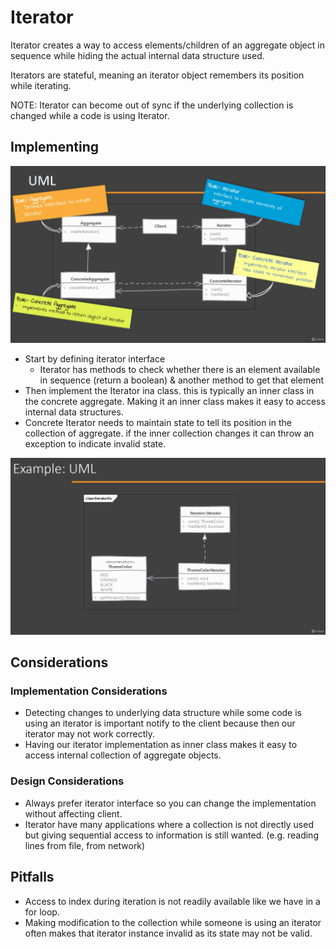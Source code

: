 # Iterator

Iterator creates a way to access elements/children of an aggregate object in sequence while hiding the actual internal data structure used.

Iterators are stateful, meaning an iterator object remembers its position while iterating.

NOTE: Iterator can become out of sync if the underlying collection is changed while a code is using Iterator.

## Implementing

![iteratorUml](./iterator-01.png)
  
- Start by defining iterator interface
    - Iterator has methods to check whether there is an element available in sequence (return a boolean) & another method to get that element
- Then implement the Iterator ina class. this is typically an inner class in the concrete aggregate. Making it an inner class makes it easy to access internal data structures.
- Concrete Iterator needs to maintain state to tell its position in the collection of aggregate. if the inner collection changes it can throw an exception to indicate invalid state.


![iteratorExampleUml](./iterator-02.png)

## Considerations

### Implementation Considerations

- Detecting changes to underlying data structure while some code is using an iterator is important notify to the client because then our iterator may not work correctly.
- Having our iterator implementation as inner class makes it easy to access internal collection of aggregate objects.

### Design Considerations

- Always prefer iterator interface so you can change the implementation without affecting client.
- Iterator have many applications where a collection is not directly used but giving sequential access to information is still wanted. (e.g. reading lines from file, from network)

## Pitfalls

- Access to index during iteration is not readily available like we have in a for loop.
- Making modification to the collection while someone is using an iterator often makes that iterator instance invalid as its state may not be valid.